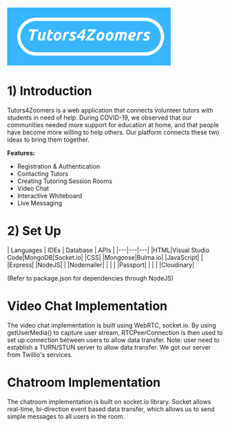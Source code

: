 ![Tutors4Zoomers Logo](https://github.com/hanssy130/COMP-2800-Team-DTC-13-Tutors4Zoomers/blob/master/public/resources/logo.png)

# 1) Introduction
Tutors4Zoomers is a web application that connects volunteer tutors with students in need of help. During COVID-19, we observed that our communities needed more support for education at home, and that people have become more willing to help others. Our platform connects these two ideas to bring them together.

**Features:**
- Registration & Authentication
- Contacting Tutors
- Creating Tutoring Session Rooms
- Video Chat
- Interactive Whiteboard
- Live Messaging

# 2) Set Up

| Languages | IDEs | Database | APIs |
|---|---|---|
|HTML|Visual Studio Code|MongoDB|Socket.io|
|CSS| |Mongoose|Bulma.io|
|JavaScript| | |Express|
|NodeJS| | |Nodemailer|
| | | |Passport|
| | | |Cloudinary|

(Refer to package.json for dependencies through NodeJS)

# Video Chat Implementation
The video chat implementation is built using WebRTC, socket.io. By using getUserMedia() to capture user stream, RTCPeerConnection is then used to set up connection between users to allow data transfer. Note: user need to establish a TURN/STUN server to allow data transfer. We got our server from Twillio's services.

# Chatroom Implementation
The chatroom implementation is built on socket.io library. Socket allows real-time, bi-direction event based data transfer, which allows us to send simple messages to all users in the room.

